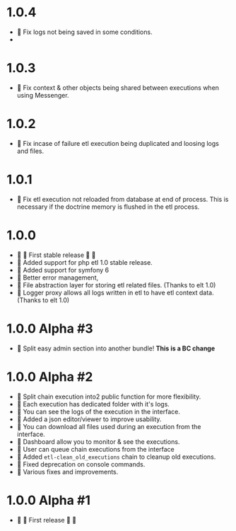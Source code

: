 # 1.0.4
- :wrench: Fix logs not being saved in some conditions.
- 
# 1.0.3
- :wrench: Fix context & other objects being shared between executions when using Messenger.

# 1.0.2
- :wrench: Fix incase of failure etl execution being duplicated and loosing logs and files.

# 1.0.1
- :wrench: Fix etl execution not reloaded from database at end of process. This is necessary if the doctrine memory is flushed in the etl process.

# 1.0.0
- :confetti_ball: :tada: First stable release :tada: :confetti_ball:
- :star2: Added support for php etl 1.0 stable release.
- :star2: Added support for symfony 6
- :star2: Better error management, 
- :star2: File abstraction layer for storing etl related files. (Thanks to elt 1.0)
- :star2: Logger proxy allows all logs written in etl to have etl context data. (Thanks to elt 1.0)

# 1.0.0 Alpha #3
- :star2: Split easy admin section into another bundle! **This is a BC change**

# 1.0.0 Alpha #2

- :star2: Split chain execution into2 public function for more flexibility.
- :star2: Each execution has dedicated folder with it's logs.
- :star2: You can see the logs of the execution in the interface.
- :star2: Added a json editor/viewer to improve usability.
- :star2: You can download all files used during an execution from the interface.
- :star2: Dashboard allow you to monitor & see the executions.
- :star2: User can queue chain executions from the interface
- :star2: Added `etl-clean_old_executions` chain to cleanup old executions.
- :wrench: Fixed deprecation on console commands.
- :wrench: Various fixes and improvements.

# 1.0.0 Alpha #1
- :confetti_ball: :tada: First release :tada: :confetti_ball:
